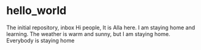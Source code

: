 # hello_world
The initial repository, inbox
Hi people,
It is Alla here. I am staying home and learning. The weather is warm and sunny, but I am staying home.
Everybody is staying home
